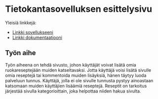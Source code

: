 # Tietokantasovelluksen esittelysivu

Yleisiä linkkejä:

* [Linkki sovellukseeni](http://jtamland.users.cs.helsinki.fi/reseptisivusto/)
* [Linkki dokumentaatiooni](https://github.com/Zappi/Tsoha-Bootstrap/blob/master/doc/dokumentaatio.pdf)

## Työn aihe

Työn aiheena on tehdä sivusto, johon käyttäjät voivat lisätä omia ruokareseptejään muiden katseltavaksi. Jotta käyttäjä voisi lisätä sivulle omia reseptejä tai kommentoida muiden lisäyksiä, hänen täytyy luoda palveluun tunnus. Käyttäjä, jolla ei ole sivulle tunnusta pystyy ainoastaan katsomaan muiden käyttäjien lisäämiä reseptejä. Reseptit on tarkoitus järjestää sivulla kategorioittain, joka helpottaa niiden hakua sivulta. 
